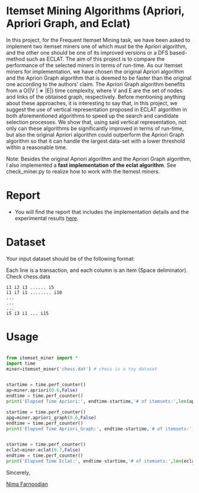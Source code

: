 # Itemset Mining Algorithms (Apriori, Apriori Graph, and Eclat)

In this project, for the Frequent Itemset Mining task, we have been asked to implement two itemset miners
one of which must be the Apriori algorithm, and the other one should be one of its improved versions or a
DFS based-method such as ECLAT. The aim of this project is to compare the performance of the selected
miners in terms of run-time. As our Itemset miners for implementation, we have chosen the original Apriori algorithm and
the Apriori Graph algorithm that is deemed to be faster than the original one according to the authors’
claim. The Apriori Graph algorithm benefits from a O(|V | ∗ |E|) time complexity, where V and E are the set
of nodes and links of the obtained graph, respectively. Before mentioning anything about these approaches,
it is interesting to say that, in this project, we suggest the use of vertical representation proposed in ECLAT
algorithm in both aforementioned algorithms to speed up the search and candidate selection processes. We
show that, using said vertical representation, not only can these algorithms be significantly improved in terms
of run-time, but also the original Apriori algorithm could outperform the Apriori Graph algorithm so that it
can handle the largest data-set with a lower threshold within a reasonable time.

Note: Besides the original Apriori algorithm and the Apriori Graph algorithm, I also implemented a **fast implementation of the eclat algorithm**. See check_miner.py to realize how to work with the itemest miners.

# Report 
- You will find the report that includes the implementation details and the experimental results [here](PatternMining_Proj1.pdf).
# Dataset

Your input dataset should be of the following format:

Each line is a transaction, and each column is an item (Space deliminator). Check chess.data
```
i1 i2 i3 ...... i5
i1 i7 i1 ........ i10
...
...
...
i5 i3 i1 ... i15
```
# Usage 

``` python

from itemset_miner import *
import time
miner=itemset_miner('chess.dat') # chess is a toy dataset


startime = time.perf_counter()
ap=miner.apriori(0.6,False)
endtime = time.perf_counter()
print('Elapsed Time Apriori:', endtime-startime,'# of itemsets:',len(ap))

startime = time.perf_counter()
apg=miner.apriori_graph(0.6,False)
endtime = time.perf_counter()
print('Elapsed Time Apriori_Graph:', endtime-startime,'# of itemsets:',len(apg))


startime = time.perf_counter()
eclat=miner.eclat(0.7,False)
endtime = time.perf_counter()
print('Elapsed Time Eclat:', endtime-startime,'# of itemsets:',len(eclat))

```

Sincerely,

[Nima Farnoodian](mailto:nima.farnoodian@outlook.com)
